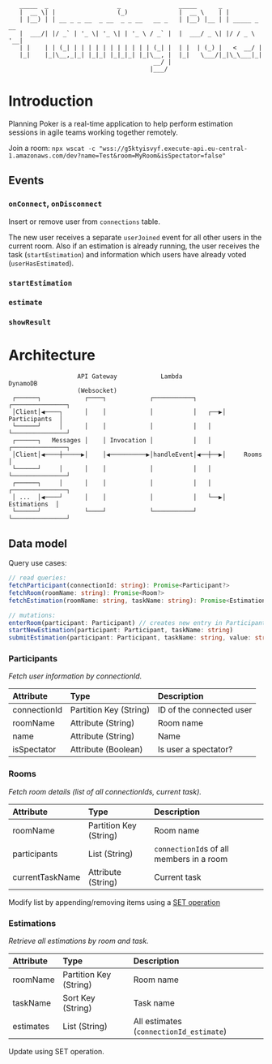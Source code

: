 ```
   _____  _                   _                _____      _
   |  __ \| |                 (_)              |  __ \    | |
   | |__) | | __ _ _ __  _ __  _ _ __   __ _   | |__) |__ | | _____ _ __
   |  ___/| |/ _` | '_ \| '_ \| | '_ \ / _` |  |  ___/ _ \| |/ / _ \ '__|
   | |    | | (_| | | | | | | | | | | | (_| |  | |  | (_) |   <  __/ |
   |_|    |_|\__,_|_| |_|_| |_|_|_| |_|\__, |  |_|   \___/|_|\_\___|_|
                                        __/ |
                                       |___/
```

# Introduction

Planning Poker is a real-time application to help perform estimation sessions in agile teams working together remotely.

Join a room:
`npx wscat -c "wss://g5ktyisvyf.execute-api.eu-central-1.amazonaws.com/dev?name=Test&room=MyRoom&isSpectator=false"`

## Events

### `onConnect`, `onDisconnect`

Insert or remove user from `connections` table.

The new user receives a separate `userJoined` event for all other users in the current room. Also if an estimation is already running, the user receives the task (`startEstimation`) and information which users have already voted (`userHasEstimated`).

### `startEstimation`

### `estimate`

### `showResult`

# Architecture

```
                   API Gateway            Lambda               DynamoDB
                   (Websocket)
 ┌──────┐            ┌────┐            ┌───────────┐       ┌───────────────┐
 │Client│◀────┐      │    │            │           │   ┌──▶│ Participants  │
 └──────┘     │      │    │            │           │   │   └───────────────┘
 ┌──────┐   Messages │    │ Invocation │           │   │   ┌───────────────┐
 │Client│◀────┼─────▶│    │◀──────────▶│handleEvent│◀──┼──▶│     Rooms     │
 └──────┘     │      │    │            │           │   │   └───────────────┘
 ┌──────┐     │      │    │            │           │   │   ┌───────────────┐
 │ ...  │◀────┘      │    │            │           │   └──▶│  Estimations  │
 └──────┘            └────┘            └───────────┘       └───────────────┘
```

## Data model

Query use cases:

```typescript
// read queries:
fetchParticipant(connectionId: string): Promise<Participant?>
fetchRoom(roomName: string): Promise<Room?>
fetchEstimation(roomName: string, taskName: string): Promise<Estimation?>

// mutations:
enterRoom(participant: Participant) // creates new entry in Participants table
startNewEstimation(participant: Participant, taskName: string)
submitEstimation(participant: Participant, taskName: string, value: string)
```

### Participants

_Fetch user information by connectionId._

| Attribute    | Type                   | Description              |
| :----------- | :--------------------- | :----------------------- |
| connectionId | Partition Key (String) | ID of the connected user |
| roomName     | Attribute (String)     | Room name                |
| name         | Attribute (String)     | Name                     |
| isSpectator  | Attribute (Boolean)    | Is user a spectator?     |

### Rooms

_Fetch room details (list of all connectionIds, current task)._

| Attribute       | Type                   | Description                              |
| :-------------- | :--------------------- | :--------------------------------------- |
| roomName        | Partition Key (String) | Room name                                |
| participants    | List (String)          | `connectionId`s of all members in a room |
| currentTaskName | Attribute (String)     | Current task                             |

Modify list by appending/removing items using a [SET operation](https://docs.aws.amazon.com/amazondynamodb/latest/developerguide/Expressions.UpdateExpressions.html#Expressions.UpdateExpressions.SET.UpdatingListElements)

### Estimations

_Retrieve all estimations by room and task._

| Attribute | Type                   | Description                             |
| :-------- | :--------------------- | :-------------------------------------- |
| roomName  | Partition Key (String) | Room name                               |
| taskName  | Sort Key (String)      | Task name                               |
| estimates | List (String)          | All estimates (`connectionId_estimate`) |

Update using SET operation.

